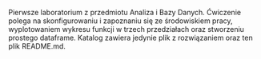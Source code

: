Pierwsze laboratorium z przedmiotu Analiza i Bazy Danych.
Ćwiczenie polega na skonfigurowaniu i zapoznaniu się ze środowiskiem pracy, wyplotowaniem wykresu funkcji w trzech przedziałach oraz stworzeniu prostego dataframe.
Katalog zawiera jedynie plik z rozwiązaniem oraz ten plik README.md.
